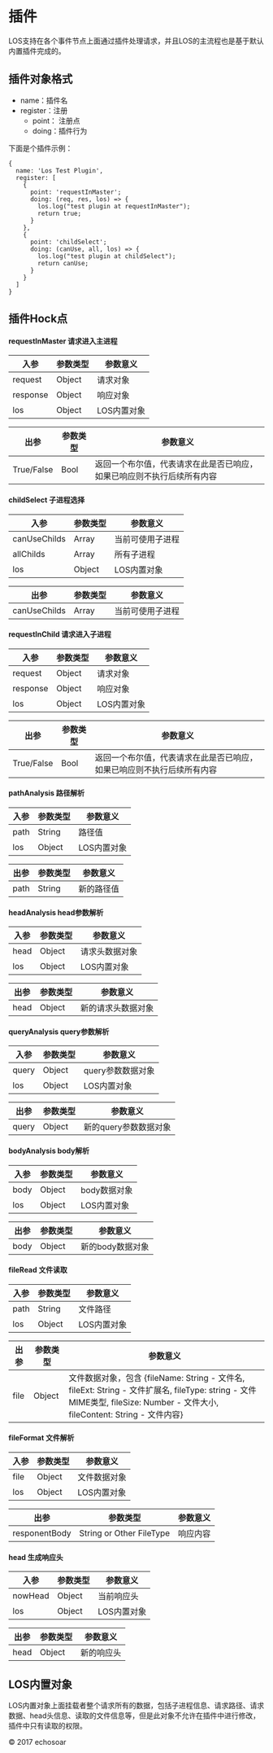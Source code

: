 # 插件

LOS支持在各个事件节点上面通过插件处理请求，并且LOS的主流程也是基于默认内置插件完成的。
## 插件对象格式

+ name：插件名
+ register：注册
	- point： 注册点
	- doing：插件行为

下面是个插件示例：
```
{
  name: 'Los Test Plugin',
  register: [
    {
      point: 'requestInMaster';
      doing: (req, res, los) => {
        los.log("test plugin at requestInMaster");
        return true;
      }
    },
    {
      point: 'childSelect';
      doing: (canUse, all, los) => {
        los.log("test plugin at childSelect");
        return canUse;
      }
    }
  ]
}
```
## 插件Hock点
#### requestInMaster 请求进入主进程
| 入参  | 参数类型  | 参数意义  |
| ------------ | ------------ | ------------ |
| request  | Object  | 请求对象  |
| response  | Object  | 响应对象  |
| los | Object | LOS内置对象 |

|  出参 | 参数类型  | 参数意义  |
| ------------ | ------------ | ------------ |
| True/False  | Bool  | 返回一个布尔值，代表请求在此是否已响应，如果已响应则不执行后续所有内容  |

#### childSelect 子进程选择
| 入参  | 参数类型  | 参数意义  |
| ------------ | ------------ | ------------ |
| canUseChilds  | Array  | 当前可使用子进程  |
| allChilds  | Array  | 所有子进程  |
| los | Object | LOS内置对象 |

|  出参 | 参数类型  | 参数意义  |
| ------------ | ------------ | ------------ |
| canUseChilds  | Array  | 当前可使用子进程  |

#### requestInChild 请求进入子进程
| 入参  | 参数类型  | 参数意义  |
| ------------ | ------------ | ------------ |
| request  | Object  | 请求对象  |
| response  | Object  | 响应对象  |
| los | Object | LOS内置对象 |

|  出参 | 参数类型  | 参数意义  |
| ------------ | ------------ | ------------ |
| True/False  | Bool  | 返回一个布尔值，代表请求在此是否已响应，如果已响应则不执行后续所有内容  |

#### pathAnalysis 路径解析
| 入参  | 参数类型  | 参数意义  |
| ------------ | ------------ | ------------ |
| path  | String  | 路径值  |
| los | Object | LOS内置对象 |

|  出参 | 参数类型  | 参数意义  |
| ------------ | ------------ | ------------ |
| path  | String  | 新的路径值  |


#### headAnalysis head参数解析
| 入参  | 参数类型  | 参数意义  |
| ------------ | ------------ | ------------ |
| head  | Object  | 请求头数据对象  |
| los | Object | LOS内置对象 |

|  出参 | 参数类型  | 参数意义  |
| ------------ | ------------ | ------------ |
| head  | Object  | 新的请求头数据对象  |

#### queryAnalysis query参数解析
| 入参  | 参数类型  | 参数意义  |
| ------------ | ------------ | ------------ |
| query  | Object  | query参数数据对象  |
| los | Object | LOS内置对象 |

|  出参 | 参数类型  | 参数意义  |
| ------------ | ------------ | ------------ |
| query  | Object  | 新的query参数数据对象  |

#### bodyAnalysis body解析
| 入参  | 参数类型  | 参数意义  |
| ------------ | ------------ | ------------ |
| body  | Object  | body数据对象  |
| los | Object | LOS内置对象 |

|  出参 | 参数类型  | 参数意义  |
| ------------ | ------------ | ------------ |
| body  | Object  | 新的body数据对象  |

#### fileRead 文件读取
| 入参  | 参数类型  | 参数意义  |
| ------------ | ------------ | ------------ |
| path  | String  | 文件路径  |
| los | Object | LOS内置对象 |

|  出参 | 参数类型  | 参数意义  |
| ------------ | ------------ | ------------ |
| file  | Object  | 文件数据对象，包含 {fileName: String - 文件名, fileExt: String - 文件扩展名, fileType: string - 文件MIME类型, fileSize: Number - 文件大小, fileContent: String - 文件内容} |

#### fileFormat 文件解析
| 入参  | 参数类型  | 参数意义  |
| ------------ | ------------ | ------------ |
| file  | Object  | 文件数据对象  |
| los | Object | LOS内置对象 |

|  出参 | 参数类型  | 参数意义  |
| ------------ | ------------ | ------------ |
| responentBody  | String or Other FileType | 响应内容 |

#### head 生成响应头
| 入参  | 参数类型  | 参数意义  |
| ------------ | ------------ | ------------ |
| nowHead  | Object  | 当前响应头  |
| los | Object | LOS内置对象 |

|  出参 | 参数类型  | 参数意义  |
| ------------ | ------------ | ------------ |
| head  | Object  | 新的响应头 |


## LOS内置对象

LOS内置对象上面挂载者整个请求所有的数据，包括子进程信息、请求路径、请求数据、head头信息、读取的文件信息等，但是此对象不允许在插件中进行修改，插件中只有读取的权限。

© 2017 echosoar